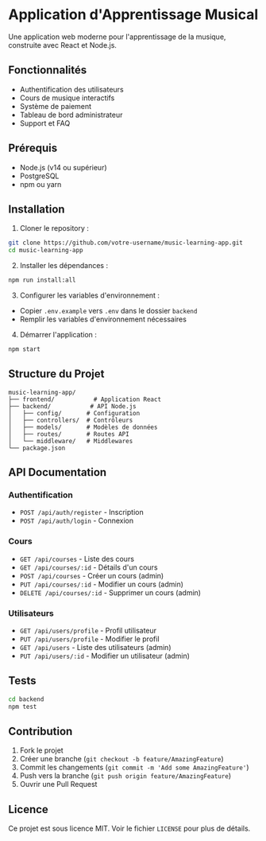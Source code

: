 # Application d'Apprentissage Musical

Une application web moderne pour l'apprentissage de la musique, construite avec React et Node.js.

## Fonctionnalités

- Authentification des utilisateurs
- Cours de musique interactifs
- Système de paiement
- Tableau de bord administrateur
- Support et FAQ

## Prérequis

- Node.js (v14 ou supérieur)
- PostgreSQL
- npm ou yarn

## Installation

1. Cloner le repository :
```bash
git clone https://github.com/votre-username/music-learning-app.git
cd music-learning-app
```

2. Installer les dépendances :
```bash
npm run install:all
```

3. Configurer les variables d'environnement :
- Copier `.env.example` vers `.env` dans le dossier `backend`
- Remplir les variables d'environnement nécessaires

4. Démarrer l'application :
```bash
npm start
```

## Structure du Projet

```
music-learning-app/
├── frontend/           # Application React
├── backend/           # API Node.js
│   ├── config/       # Configuration
│   ├── controllers/  # Contrôleurs
│   ├── models/       # Modèles de données
│   ├── routes/       # Routes API
│   └── middleware/   # Middlewares
└── package.json
```

## API Documentation

### Authentification

- `POST /api/auth/register` - Inscription
- `POST /api/auth/login` - Connexion

### Cours

- `GET /api/courses` - Liste des cours
- `GET /api/courses/:id` - Détails d'un cours
- `POST /api/courses` - Créer un cours (admin)
- `PUT /api/courses/:id` - Modifier un cours (admin)
- `DELETE /api/courses/:id` - Supprimer un cours (admin)

### Utilisateurs

- `GET /api/users/profile` - Profil utilisateur
- `PUT /api/users/profile` - Modifier le profil
- `GET /api/users` - Liste des utilisateurs (admin)
- `PUT /api/users/:id` - Modifier un utilisateur (admin)

## Tests

```bash
cd backend
npm test
```

## Contribution

1. Fork le projet
2. Créer une branche (`git checkout -b feature/AmazingFeature`)
3. Commit les changements (`git commit -m 'Add some AmazingFeature'`)
4. Push vers la branche (`git push origin feature/AmazingFeature`)
5. Ouvrir une Pull Request

## Licence

Ce projet est sous licence MIT. Voir le fichier `LICENSE` pour plus de détails. 